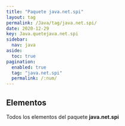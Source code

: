 ```yaml
---
title: "Paquete java.net.spi"
layout: tag
permalink: /Java/tag/java.net.spi/
date: 2020-12-29
key: Java.quetejava.net.spi
sidebar: 
  nav: java
aside: 
  toc: true
pagination: 
  enabled: true
  tag: "java.net.spi"
  permalink: /:num/
---
```


<h2>Elementos</h2>
Todos los elementos del paquete <strong>java.net.spi</strong>
